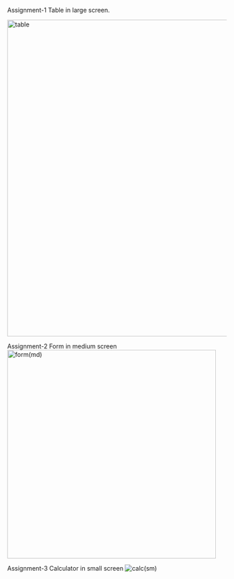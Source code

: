 Assignment-1
Table in large screen.

<img width="727" alt="table" src="https://github.com/user-attachments/assets/ba08383e-47ee-4d0d-b748-c9f4ab582379">

Assignment-2
Form in medium screen
<img width="479" alt="form(md)" src="https://github.com/user-attachments/assets/56da4ce4-f593-4ea6-93e0-4ee7163f7f56">

Assignment-3
Calculator in small screen
![calc(sm)](https://github.com/user-attachments/assets/74f60ce3-1fec-4ff8-af97-9697d622f9a3)
